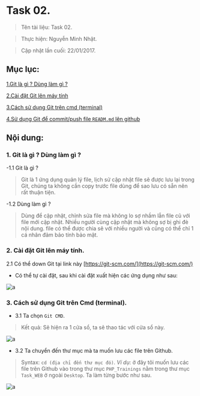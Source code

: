 # Task 02.

> Tên tài liệu: Task 02.

> Thực hiện: Nguyễn Minh Nhật.

> Cập nhật lần cuối: 22/01/2017.

## Mục lục:

[1.Git là gì ? Dùng làm gì ? ](#git)

[2.Cài đặt Git lên máy tính](#setting)

[3.Cách sử dụng Git trên cmd (terminal)](#using)

[4.Sử dụng Git để commit/push file `READM.md` lên github](#push)


## Nội dung:

<a name="git"></a>
### 1. Git là gì ? Dùng làm gì ?

-1.1 Git là gì ?

> Git là 1 ứng dụng quản lý file, lịch sử cập nhật file sẽ được lưu lại trong Git, chúng ta không cần copy trước file dùng để sao lưu có sẵn nên rất thuận tiện.

-1.2 Dùng làm gì ?

> Dùng để cập nhật, chỉnh sửa file mà không lo sợ nhầm lẫn file cũ với file mới cập nhật.
> Nhiều người cùng cập nhật mà không sợ bị ghi đè nội dung.
> file có thể được chia sẽ với nhiều người và cũng có thể chỉ 1 cá nhân đảm bảo tính bảo mật.

<a name="setting"></a>
### 2. Cài đặt Git lên máy tính.

2.1 Có thể down Git tại link này [https://git-scm.com/](https://git-scm.com/)

- Có thể tự cài đặt, sau khi cài đặt xuất hiện các ứng dụng như sau:

![a](http://imageshack.com/a/img923/4958/bvnQ7p.png)

### 3. Cách sử dụng Git trên Cmd (terminal).

- 3.1 Ta chọn `Git CMD`.

> Kết quả: Sẽ hiện ra 1 cửa sổ, ta sẽ thao tác với cửa sổ này.

![a](http://imageshack.com/a/img923/5894/LbTEiT.png)

- 3.2 Ta chuyển đến thư mục mà ta muốn lưu các file trên Github.


> Syntax: `cd (địa chỉ đến thư mục đó)`.
> *Ví dụ*: ở đây tôi muốn lưu các file trên Github vào trong thư mục `PHP_Trainings` nằm trong thư mục `Task_WEB` ở ngoài `Desktop`.
> Ta làm từng bước như sau.


![a](http://imageshack.com/a/img922/2991/W5aU5H.png)
























